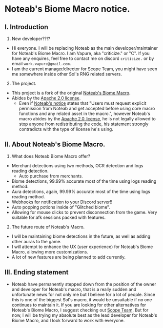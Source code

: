 # Noteab's Biome Macro notice.
## I. Introduction
1) New developer??!?
- Hi everyone. I will be replacing Noteab as the main developer/maintainer for Noteab's Biome Macro. I am Vapure, aka "criticize." or "C". If you have any enquires, feel free to contact me on discord `criticize.` or by email `work.vapure@gmail.com`.
- I am the current manager/director for Scope Team, you might have seen me somewhere inside other Sol's RNG related servers.
2) The project.
- This project is a fork of the original [Noteab's Biome Macro](https://github.com/noteab/Noteab-Macro/).
- Abides by the [Apache 2.0 license](https://github.com/noteab/Noteab-Macro/blob/main/LICENSE).
  - Even if [Noteab's notice](https://github.com/noteab/Noteab-Macro/blob/main/NOTICE.txt) states that "Users must request explicit permission from Noteab and get accepted before using core macro functions and any related asset in the macro.", however Noteab's macro abides by the [Apache 2.0 license](https://github.com/noteab/Noteab-Macro/blob/main/LICENSE), he is not legally allowed to stop anyone from redistributing the code, his statement strongly contradicts with the type of license he's using.
## II. About Noteab's Biome Macro.
1) What does Noteab Biome Macro offer?
- Merchant detections using two methods, OCR detection and logs reading detection.
  - Auto purchase from merchants.
- Biome detections, 99.99% accurate most of the time using logs reading method.
- Aura detections, again, 99.99% accurate most of the time using logs reading method.
- Webhooks for notification to your Discord server!!
- Auto popping potions inside of "Glitched biome".
- Allowing for mouse clicks to prevent disconnection from the game. Very suitable for afk sessions packed with features.
2) The future route of Noteab's Macro.
- I will be maintaining biome detections in the future, as well as adding other auras to the game.
- I will attempt to enhance the UX (user experience) for Noteab's Biome Macro, allowing more customizations.
- A lot of new features are being planned to add currently.
## III. Ending statement
- Noteab have permanently stepped down from the position of the owner and developer for Noteab's macro, that is a really sudden and unfortunate news for not only me but I believe for a lot of people. Since this is one of the biggest Sol's macro, it would be unsuitable if no one continues to maintain it. If you are looking for other alternatives for Noteab's Biome Macro, I suggest checking out [Scope Team](https://discord.gg/vuHAR97FWZ). But for now, I will be trying my absolute best as the lead developer for Noteab's Biome Macro, and I look forward to work with everyone.
